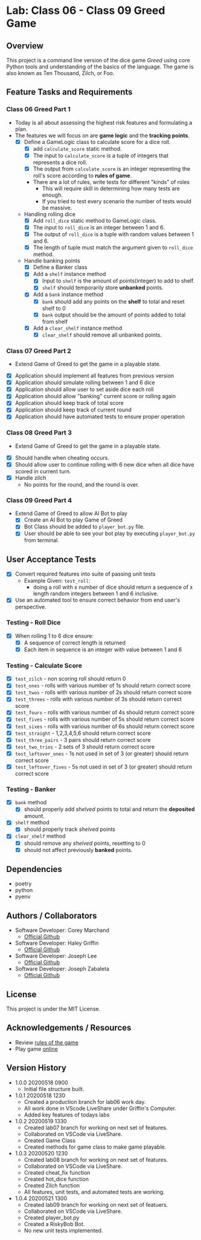 # Lab: Class 06 - Class 09 Greed Game

## Overview  
This project is a command line version of the dice game *Greed* using core Python tools and understanding of the basics of the language. The game is also known as Ten Thousand, Zilch, or Foo.  

## Feature Tasks and Requirements  
### Class 06 Greed Part 1  
- Today is all about assessing the highest risk features and formulating a plan.  
- The features we will focus on are <b>game logic</b> and the <b>tracking points</b>.  
    - [x] Define a GameLogic class to calculate score for a dice roll.  
        - [x] add `calculate_score` static method.  
        - [x] The input to `calculate_score` is a tuple of integers that represents a dice roll.  
        - [x] The output from `calculate_score` is an integer representing the roll's score according to <b>rules of game</b>.  
        - There are a lot of rules, write tests for different "kinds" of roles  
            - This will require skill in determining how many tests are enough.  
            - If you tried to test every scenario the number of tests would be massive.  
    - Handling rolling dice  
      - [x] Add `roll_dice` static method to GameLogic class.  
      - [x] The input to `roll_dice` is an integer between 1 and 6.  
      - [x] The output of `roll_dice` is a tuple with random values between 1 and 6.  
      - [x] The length of tuple must match the argument given to `roll_dice` method.  
    - Handle banking points  
      - [x] Define a Banker class  
      - [x] Add a `shelf` instance method  
        - [x] Input to `shelf` is the amount of points(integer) to add to shelf.  
        - [x] `shelf` should temporarily store <b>unbanked</b> points.  
      - [x] Add a `bank` instance method  
        - [x] `bank` should add any points on the <b>shelf</b> to total and reset shelf to 0  
        - [x] `bank` output should be the amount of points added to total from shelf  
      - [x] Add a `clear_shelf` instance method  
        - [x] `clear_shelf` should remove all unbanked points.

### Class 07 Greed Part 2  
- Extend Game of Greed to get the game in a playable state.  
- [x] Application should implement all features from previous version  
- [x] Application should simulate rolling between 1 and 6 dice  
- [x] Application should allow user to set aside dice each roll  
- [x] Application should allow "banking" current score or rolling again  
- [x] Application should keep track of total score  
- [x] Application should keep track of current round  
- [x] Application should have automated tests to ensure proper operation  

### Class 08 Greed Part 3  
- Extend Game of Greed to get the game in a playable state. 
- [x] Should handle when cheating occurs.  
- [x] Should allow user to continue rolling with 6 new dice when all dice have scored in current turn.  
- [x] Handle zilch  
  - No points for the round, and the round is over.  

### Class 09 Greed Part 4 
- Extend Game of Greed to allow AI Bot to play 
  - [x] Create an AI Bot to play Game of Greed 
  - [x] Bot Class should be added to `player_bot.py` file.  
  - [x] User should be able to see your bot play by executing `player_bot.py` from terminal. 

## User Acceptance Tests  
- [x] Convert required features into suite of passing unit tests  
  - Example Given: `test_roll`:  
    - doing a roll with x number of dice should return a sequence of x length random integers between 1 and 6 inclusive.  
- [x] Use an automated tool to ensure correct behavior from end user's perspective.  

### Testing - Roll Dice
- [x] When rolling 1 to 6 dice ensure:
  - [x] A sequence of correct length is returned  
  - [x] Each item in sequence is an integer with value between 1 and 6

### Testing - Calculate Score  
- [x] `test_zilch` - non scoring roll should return 0  
- [x] `test_ones` - rolls with various number of 1s should return correct score  
- [x] `test_twos` - rolls with various number of 2s should return correct score  
- [x] `test_threes` - rolls with various number of 3s should return correct score  
- [x] `test_fours` - rolls with various number of 4s should return correct score  
- [x] `test_fives` - rolls with various number of 5s should return correct score  
- [x] `test_sixes` - rolls with various number of 6s should return correct score  
- [x] `test_straight` - 1,2,3,4,5,6 should return correct score  
- [x] `test_three_pairs` - 3 pairs should return correct score  
- [x] `test_two_trios` - 2 sets of 3 should return correct score  
- [x] `test_leftover_ones` - 1s not used in set of 3 (or greater) should return correct score  
- [x] `test_leftover_fives` - 5s not used in set of 3 (or greater) should return correct score  

### Testing - Banker  
- [x] `bank` method 
    - [x] should properly add *shelved* points to total and return the <b>deposited</b> amount.  
- [x] `shelf` method  
  - [x] should properly track *shelved* points  
- [x] `clear_shelf` method  
  - [x] should remove any *shelved* points, resetting to 0  
  - [x] should not affect previously <b>banked</b> points.  

## Dependencies  
- poetry  
- python  
- pyenv  

## Authors  / Collaborators
- Software Developer: Corey Marchand  
  - [Official Github](https://github.com/corey-marchand)  
- Software Developer: Haley Griffin  
  - [Official Github](https://github.com/h-griffin)  
- Software Developer: Joseph Lee  
  - [Official Github](https://github.com/josephlee3454)  
- Software Developer: Joseph Zabaleta
  - [Official Github](https://github.com/joseph-zabaleta)  

## License  
This project is under the MIT License.

## Acknowledgements / Resources  
- Review [rules of the game](https://en.wikipedia.org/wiki/Dice_10000)  
- Play game [online](http://www.playonlinedicegames.com/farkle)  

## Version History  
- 1.0.0 20200518 0900
  - Initial file structure built. 
- 1.0.1 20200518 1230  
  - Created a production branch for lab06 work day.  
  - All work done in VScode LiveShare under Griffin's Computer.  
  - Added key features of todays labs
- 1.0.2 20200519 1330  
  - Created lab07 branch for working on next set of features.  
  - Collaborated on VSCode via LiveShare.  
  - Created Game Class 
  - Created methods for game class to make game playable.  
- 1.0.3 20200520 1230  
  - Created lab08 branch for working on next set of features.  
  - Collaborated on VSCode via LiveShare.  
  - Created cheat_fix function  
  - Created hot_dice function  
  - Created Zilch function  
  - All features, unit tests, and automated tests are working.  
- 1.0.4 20200521 1300  
  - Created lab09 branch for working on next set of featuers.  
  - Collaborated on VSCode via LiveShare.  
  - Created player_bot.py  
  - Created a RiskyBob Bot.  
  - No new unit tests implemented.  
